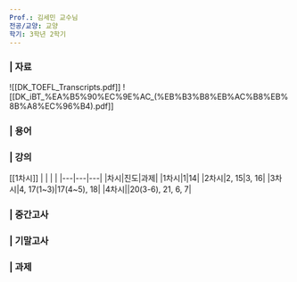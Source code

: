 ```yaml
---
Prof.: 김세민 교수님
전공/교양: 교양
학기: 3학년 2학기
---
```

### | 자료
![[DK_TOEFL_Transcripts.pdf]]
![[DK_iBT_%EA%B5%90%EC%9E%AC_(%EB%B3%B8%EB%AC%B8%EB%8B%A8%EC%96%B4).pdf]]
  
  
### | 용어
  
  
### | 강의
[[1차시]]
|   |   |   |
|---|---|---|
|차시|진도|과제|
|1차시|1|14|
|2차시|2, 15|3, 16|
|3차시|4, 17(1~3)|17(4~5), 18|
|4차시||20(3-6), 21, 6, 7|
### | 중간고사
### | 기말고사
  
  
  
### | 과제